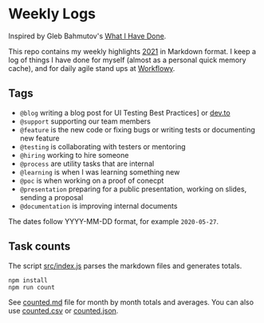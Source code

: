 # Weekly Logs

Inspired by Gleb Bahmutov's [What I Have Done](https://glebbahmutov.com/blog/what-i-have-done/).

This repo contains my weekly highlights [2021](./2021) in Markdown format.
I keep a  log of things I have done for myself (almost as a personal quick memory cache), and for daily agile stand ups at [Workflowy](https://workflowy.com/s/work/p0Chzm5hUMTbc9sX).

## Tags

- `@blog` writing a blog post for UI Testing Best Practices] or [dev.to](https://dev.to/muratkeremozcan)
- `@support` supporting our team members
- `@feature` is the new code or fixing bugs or writing tests or documenting new feature
- `@testing` is collaborating with testers or mentoring
- `@hiring` working to hire someone
- `@process` are utility tasks that are internal
- `@learning` is when I was learning something new
- `@poc` is when working on a proof of conecpt
- `@presentation` preparing for a public presentation, working on slides, sending a proposal
- `@documentation` is improving internal documents

The dates follow YYYY-MM-DD format, for example `2020-05-27`.

## Task counts

The script [src/index.js](src/index.js) parses the markdown files and generates totals.

```shell
npm install
npm run count
```

See [counted.md](counted.md) file for month by month totals and averages. You can also use [counted.csv](counted.csv) or [counted.json](counted.json).
